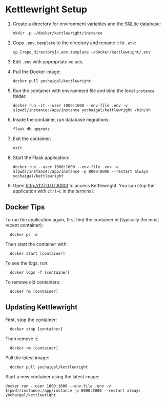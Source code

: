 # Kettlewright Setup

1. Create a directory for environment variables and the SQLite database:
   
       mkdir -p ~/docker/kettlewright/instance

2. Copy `.env.template` to the directory and rename it to `.env`:
   
       cp [repo_directory]/.env.template ~/docker/kettlewright/.env

3. Edit `.env` with appropriate values.

4. Pull the Docker image:
   
       docker pull yochaigal/kettlewright

5. Run the container with environment file and bind the local `instance` folder:
   
       docker run -it --user 1000:1000 --env-file .env -v $(pwd)/instance:/app/instance yochaigal/kettlewright /bin/sh

6. Inside the container, run database migrations:
   
       flask db upgrade

7. Exit the container:
   
       exit

8. Start the Flask application:
   
       docker run --user 1000:1000 --env-file .env -v $(pwd)/instance:/app/instance -p 8000:8000 --restart always yochaigal/kettlewright

9. Open http://127.0.0.1:8000 to access Kettlewright. You can stop the application with `Ctrl+C` in the terminal.

## Docker Tips

To run the application again, first find the container id (typically the most recent container):

      docker ps -a

Then start the container with:

      docker start [container]

To see the logs, run:

      docker logs -f [container]

To remove old containers:

      docker rm [container] 

## Updating Kettlewright

First, stop the container:

      docker stop [container]

Then remove it:

      docker rm [container]

Pull the latest image:

      docker pull yochaigal/kettlewright

Start a new container using the latest image:

    docker run --user 1000:1000 --env-file .env -v $(pwd)/instance:/app/instance -p 8000:8000 --restart always yochaigal/kettlewright